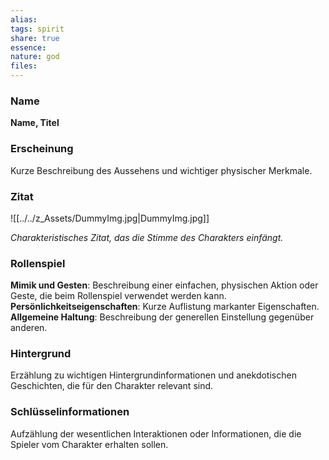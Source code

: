 ```yaml
---
alias: 
tags: spirit
share: true
essence: 
nature: god
files: 
---
```


### Name

**Name, Titel**

### Erscheinung

Kurze Beschreibung des Aussehens und wichtiger physischer Merkmale.

### Zitat

![[../../z_Assets/DummyImg.jpg|DummyImg.jpg]]


*Charakteristisches Zitat, das die Stimme des Charakters einfängt.*

### Rollenspiel

**Mimik und Gesten**: Beschreibung einer einfachen, physischen Aktion oder Geste, die beim Rollenspiel verwendet werden kann.
**Persönlichkeitseigenschaften**: Kurze Auflistung markanter Eigenschaften.
**Allgemeine Haltung**: Beschreibung der generellen Einstellung gegenüber anderen.

### Hintergrund

Erzählung zu wichtigen Hintergrundinformationen und anekdotischen Geschichten, die für den Charakter relevant sind.

### Schlüsselinformationen

Aufzählung der wesentlichen Interaktionen oder Informationen, die die Spieler vom Charakter erhalten sollen.